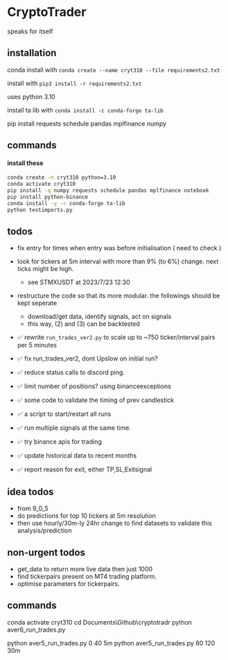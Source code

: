 # CryptoTrader
speaks for itself

## installation

conda install with `conda create --name cryt310 --file requirements2.txt`

install with `pip3 install -r requirements2.txt`

uses python 3.10

install ta lib with `conda install -c conda-forge ta-lib`

pip install requests schedule pandas mplfinance numpy

## commands

#### install these

```bash
conda create -n cryt310 python=3.10
conda activate cryt310
pip install -q numpy requests schedule pandas mplfinance notebook
pip install python-binance
conda install -y -c conda-forge ta-lib
python testimports.py
```

## todos



- fix entry for times when entry was before initialisation ( need to check )
- look for tickers at 5m interval with more than 9% (to 6%) change. next ticks might be high.
    - see STMXUSDT at 2023/7/23 12:30
- restructure the code so that its more modular. the followings should be kept seperate
    - download/get data, identify signals, act on signals
    - this way, (2) and (3) can be backtested


- ✅ rewrite `run_trades_ver2.py` to scale up to ~750 ticker/interval pairs per 5 minutes
- ✅ fix run_trades_ver2, dont Upslow on initial run?
- ✅ reduce status calls to discord ping.
- ✅ limit number of positions? using binanceexceptions
- ✅ some code to validate the timing of prev candlestick
- ✅ a script to start/restart all runs
- ✅ run multiple signals at the same time.
- ✅ try binance apis for trading
- ✅ update historical data to recent months
- ✅ report reason for exit, either TP,SL,Exitsignal

## idea todos
- from 9_0_5
- do predictions for top 10 tickers at 5m resolution
- then use hourly/30m-ly 24hr change to find datasets to validate this analysis/prediction

## non-urgent todos

- get_data to return more live data then just 1000
- find tickerpairs present on MT4 trading platform.
- optimise parameters for tickerpairs.

## commands

conda activate cryt310
cd Documents\Github\cryptotradr
python aver6_run_trades.py


python aver5_run_trades.py 0 40 5m
python aver5_run_trades.py 80 120 30m